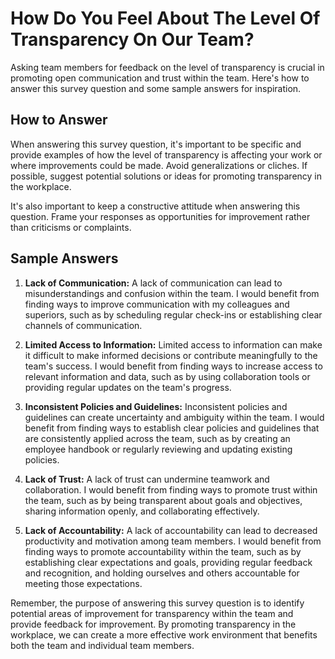 How Do You Feel About The Level Of Transparency On Our Team?
===================================================================================

Asking team members for feedback on the level of transparency is crucial in promoting open communication and trust within the team. Here's how to answer this survey question and some sample answers for inspiration.

How to Answer
-------------

When answering this survey question, it's important to be specific and provide examples of how the level of transparency is affecting your work or where improvements could be made. Avoid generalizations or cliches. If possible, suggest potential solutions or ideas for promoting transparency in the workplace.

It's also important to keep a constructive attitude when answering this question. Frame your responses as opportunities for improvement rather than criticisms or complaints.

Sample Answers
--------------

1. **Lack of Communication:** A lack of communication can lead to misunderstandings and confusion within the team. I would benefit from finding ways to improve communication with my colleagues and superiors, such as by scheduling regular check-ins or establishing clear channels of communication.

2. **Limited Access to Information:** Limited access to information can make it difficult to make informed decisions or contribute meaningfully to the team's success. I would benefit from finding ways to increase access to relevant information and data, such as by using collaboration tools or providing regular updates on the team's progress.

3. **Inconsistent Policies and Guidelines:** Inconsistent policies and guidelines can create uncertainty and ambiguity within the team. I would benefit from finding ways to establish clear policies and guidelines that are consistently applied across the team, such as by creating an employee handbook or regularly reviewing and updating existing policies.

4. **Lack of Trust:** A lack of trust can undermine teamwork and collaboration. I would benefit from finding ways to promote trust within the team, such as by being transparent about goals and objectives, sharing information openly, and collaborating effectively.

5. **Lack of Accountability:** A lack of accountability can lead to decreased productivity and motivation among team members. I would benefit from finding ways to promote accountability within the team, such as by establishing clear expectations and goals, providing regular feedback and recognition, and holding ourselves and others accountable for meeting those expectations.

Remember, the purpose of answering this survey question is to identify potential areas of improvement for transparency within the team and provide feedback for improvement. By promoting transparency in the workplace, we can create a more effective work environment that benefits both the team and individual team members.
